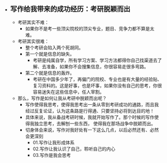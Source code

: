 - ## 写作给我带来的成功经历：考研脱颖而出
	- 考研其实不难：
		- 如果你不是考一些顶尖院校的顶尖专业，题目、竞争力都不算是太难。
	- 考研其实很难：
		- 整个考研会陷入两个死胡同。
		- 第一个就是信息的缺失。
			- 考研是纯属自学，所有学习方案、学习方法都得你自己找渠道去了解、去准备，如果你不会搜集信息，你很容易走很多弯路。
		- 第二个就是信息的轰炸。
			- 考研在中国多少年了，再偏门的院校、专业也是有大量的经验贴、复习资料的。这是好事，也是坏事，如果你没有自己的思考，你很容易迷失在这些信息中，任人宰割。
	- 那么，写作是如何让我从考研中脱颖而出呢？
		- 写作使得我思考，使得我思考出一条从零到考研成功的通路，而且我经过反复论证，认为这条路是行得通、只要坚持必将到达目的地！
		- 具体来说，我从备战考研时候，我就开始写作了。那个时候的写作使得我独立思考，去解刨一些东西， 使得我在那场战争中脱颖而出。
		- 切身体会来说，写作对我好处有一下这么几点，以后必然还有、必然会更深刻  
			- 01.写作让我形成体系 
			- 02.写作让我认识了自己，聆听自己的内心  
			- 03.写作是我会思考  